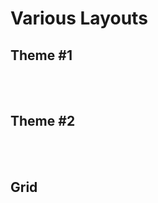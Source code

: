 # Various Layouts

## Theme #1

<br>
<br>

<vuetiful-board-playground />


## Theme #2

<br>
<br>

## Grid 

<br>
<br>



